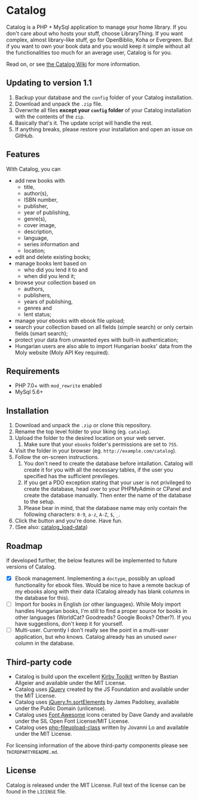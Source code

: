 # Catalog

Catalog is a PHP + MySql application to manage your home library. If you don't care about who hosts your stuff, choose LibraryThing. If you want complex, almost library-like stuff, go for OpenBiblio, Koha or Evergreen. But if you want to own your book data and you would keep it simple without all the functionalities too much for an average user, Catalog is for you.

Read on, or see [the Catalog Wiki](https://github.com/psztrnk/catalog/wiki) for more information.

## Updating to version 1.1

1. Backup your database and the `config` folder of your Catalog installation.
2. Download and unpack the `.zip` file.
3. Overwrite all files **except your `config` folder** of your Catalog installation with the contents of the `zip`.
4. Basically that's it. The update script will handle the rest.
5. If anything breaks, please restore your installation and open an issue on GitHub.

## Features

With Catalog, you can
- add new books with
	- title,
	- author(s),
	- ISBN number,
	- publisher,
	- year of publishing,
	- genre(s),
	- cover image,
	- description,
	- language,
	- series information and
	- location;
- edit and delete existing books;
- manage books lent based on
	- who did you lend it to and
	- when did you lend it;
- browse your collection based on
	- authors,
	- publishers,
	- years of publishing,
	- genres and
	- lent status;
- manage your ebooks with ebook file upload;
- search your collection based on all fields (simple search) or only certain fields (smart search);
- protect your data from unwanted eyes with built-in authentication;
- Hungarian users are also able to import Hungarian books' data from the Moly website (Moly API Key required).

## Requirements

- PHP 7.0+ with `mod_rewrite` enabled
- MySql 5.6+

## Installation

1. Download and unpack the `.zip` or clone this repository.
2. Rename the top level folder to your liking (eg. `catalog`).
3. Upload the folder to the desired location on your web server.
	1. Make sure that your `ebooks` folder's permissions are set to `755`.
4. Visit the folder in your browser (eg. `http://example.com/catalog`).
5. Follow the on-screen instructions.
	1. You don't need to create the database before intallation. Catalog will create it for you with all the necessary tables, if the user you specified has the sufficient previleges.
	2. If you get a PDO exception stating that your user is not privileged to create the database, head over to your PHPMyAdmin or CPanel and create the database manually. Then enter the name of the database to the setup.
	3. Please bear in mind, that the database name may only contain fhe following characters: `0-9`, `a-z`, `A-Z`, `$`, `_`.
6. Click the button and you're done. Have fun.
7. (See also: [catalog_load-data](https://github.com/psztrnk/catalog_load-data))

## Roadmap

If developed further, the below features will be implemented to future versions of Catalog.
- [x] Ebook management. Implementing a `doctype`, possibly an upload functionality for ebook files. Would be nice to have a remote backup of my ebooks along with their data (Catalog already has blank columns in the database for this).
- [ ] Import for books in English (or other languages). While Moly import handles Hungarian books, I'm still to find a proper source for books in other languages (WorldCat? Goodreads? Google Books? Other?). If you have suggestions, don't keep it for yourself.
- [ ] Multi-user. Currently I don't really see the point in a multi-user application, but who knows. Catalog already has an unused `owner` column in the database.

## Third-party code

- Catalog is build upon the excellent [Kirby Toolkit](https://github.com/getkirby/toolkit) written by Bastian Allgeier and available under the MIT License.
- Catalog uses [jQuery](https://github.com/jquery/jquery) created by the JS Foundation and available under the MIT License.
- Catalog uses [jQuery.fn.sortElements](https://github.com/padolsey-archive/jquery.fn/tree/master/sortElements) by James Padolsey, available under the Public Domain (unlicense).
- Catalog uses [Font Awesome](http://fontawesome.io/) icons cerated by Dave Gandy and available under the SIL Open Font License/MIT License.
- Catalog uses [php-fileupload-class](https://github.com/lodev09/php-fileupload-class) written by Jovanni Lo and available under the MIT License.

For licensing information of the above third-party components please see `THIRDPARTYREADME.md`.

## License

Catalog is released under the MIT License. Full text of the license can be found in the `LICENSE` file.
